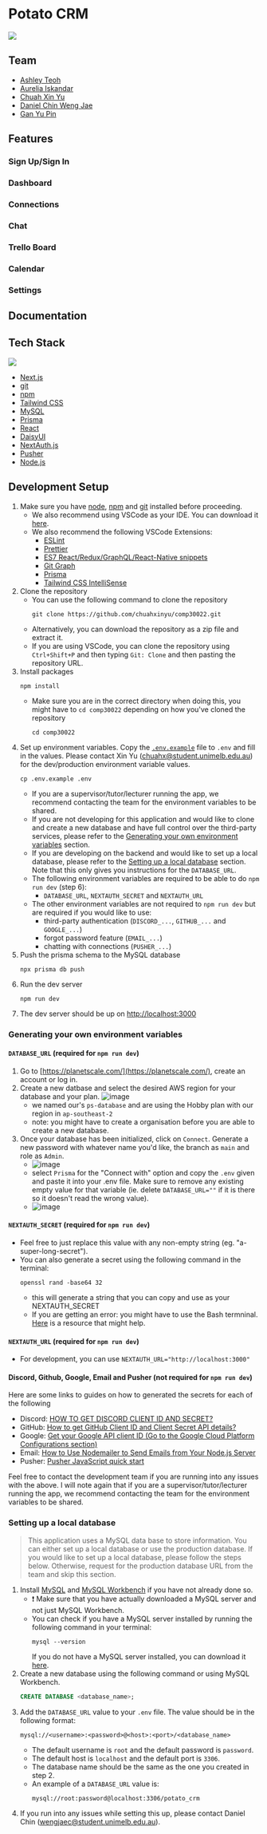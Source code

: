 # Potato CRM

![](/readme-images/Logo-purple-background.PNG)

## Team

- [Ashley Teoh](https://github.com/ashleyteoh)
- [Aurelia Iskandar](https://github.com/aiskd)
- [Chuah Xin Yu](https://github.com/chuahxinyu)
- [Daniel Chin Weng Jae](https://github.com/Jaee-C)
- [Gan Yu Pin](https://github.com/Gyp1127)

## Features

### Sign Up/Sign In

### Dashboard

### Connections

### Chat

### Trello Board

### Calendar

### Settings

## Documentation

## Tech Stack

![](readme-images/techstack.png)

- [Next.js](https://nextjs.org/)
- [git](https://git-scm.com/)
- [npm](https://www.npmjs.com/)
- [Tailwind CSS](https://tailwindcss.com/)
- [MySQL](https://www.mysql.com/)
- [Prisma](https://www.prisma.io/)
- [React](https://reactjs.org/)
- [DaisyUI](https://daisyui.com/)
- [NextAuth.js](https://next-auth.js.org/)
- [Pusher](https://pusher.com/)
- [Node.js](https://nodejs.org/en/)

## Development Setup

1. Make sure you have [node](https://nodejs.org/en/download), [npm](https://docs.npmjs.com/downloading-and-installing-node-js-and-npm) and [git](https://git-scm.com/downloads) installed before proceeding.
   - We also recommend using VSCode as your IDE. You can download it [here](https://code.visualstudio.com/download).
   - We also recommend the following VSCode Extensions:
     - [ESLint](https://marketplace.visualstudio.com/items?itemName=dbaeumer.vscode-eslint)
     - [Prettier](https://marketplace.visualstudio.com/items?itemName=esbenp.prettier-vscode)
     - [ES7 React/Redux/GraphQL/React-Native snippets](https://marketplace.visualstudio.com/items?itemName=dsznajder.es7-react-js-snippets)
     - [Git Graph](https://marketplace.visualstudio.com/items?itemName=mhutchie.git-graph)
     - [Prisma](https://marketplace.visualstudio.com/items?itemName=Prisma.prisma)
     - [Tailwind CSS IntelliSense](https://marketplace.visualstudio.com/items?itemName=bradlc.vscode-tailwindcss)
2. Clone the repository
   - You can use the following command to clone the repository
     ```shell
     git clone https://github.com/chuahxinyu/comp30022.git
     ```
   - Alternatively, you can download the repository as a zip file and extract it.
   - If you are using VSCode, you can clone the repository using `Ctrl+Shift+P` and then typing `Git: Clone` and then pasting the repository URL.
3. Install packages
   ```shell
   npm install
   ```
   - Make sure you are in the correct directory when doing this, you might have to `cd comp30022` depending on how you've cloned the repository
     ```shell
     cd comp30022
     ```
4. Set up environment variables. Copy the [`.env.example`](/.env.example) file to `.env` and fill in the values. Please contact Xin Yu ([chuahx@student.unimelb.edu.au](mailto:chuahx@student.unimelb.edu.au)) for the dev/production environment variable values.
   ```shell
   cp .env.example .env
   ```
   - If you are a supervisor/tutor/lecturer running the app, we recommend contacting the team for the environment variables to be shared.
   - If you are not developing for this application and would like to clone and create a new database and have full control over the third-party services, please refer to the [Generating your own environment variables](#generating-your-own-environment-variables) section.
   - If you are developing on the backend and would like to set up a local database, please refer to the [Setting up a local database](#setting-up-a-local-database) section. Note that this only gives you instructions for the `DATABASE_URL`.
   - The following environment variables are required to be able to do `npm run dev` (step 6):
      - `DATABASE_URL`, `NEXTAUTH_SECRET` and `NEXTAUTH_URL`
   - The other environment variables are not required to `npm run dev` but are required if you would like to use:
      * third-party authentication (`DISCORD_...`, `GITHUB_...` and `GOOGLE_...`)
      * forgot password feature (`EMAIL_...`)
      * chatting with connections (`PUSHER_...`)
5. Push the prisma schema to the MySQL database
   ```shell
   npx prisma db push
   ```
6. Run the dev server
   ```shell
   npm run dev
   ```
7. The dev server should be up on [http://localhost:3000](http://localhost:3000)

### Generating your own environment variables

#### `DATABASE_URL` (required for `npm run dev`)
1. Go to [https://planetscale.com/](https://planetscale.com/), create an account or log in.
2. Create a new datbase and select the desired AWS region for your database and your plan.
   ![image](https://github.com/chuahxinyu/comp30022/assets/66938425/87ae5c73-7b5e-48c9-bc07-b4d7f33c44ac)
   - we named our's `ps-database` and are using the Hobby plan with our region in `ap-southeast-2`
   - note: you might have to create a organisation before you are able to create a new database.
3. Once your database has been initialized, click on `Connect`. Generate a new password with whatever name you'd like, the branch as `main` and role as `Admin`.
   - ![image](https://github.com/chuahxinyu/comp30022/assets/66938425/372bbc6e-a68f-4ffa-912a-15774b15fb32)
   - select `Prisma` for the "Connect with" option and copy the `.env` given and paste it into your .env file. Make sure to remove any existing empty value for that variable (ie. delete `DATABASE_URL=""` if it is there so it doesn't read the wrong value).
   - ![image](https://github.com/chuahxinyu/comp30022/assets/66938425/97e3a640-f4ac-40dd-9002-f7bf1b32c77d)

#### `NEXTAUTH_SECRET` (required for `npm run dev`)
* Feel free to just replace this value with any non-empty string (eg. "a-super-long-secret").
* You can also generate a secret using the following command in the terminal:
  ```shell
  openssl rand -base64 32
  ```
  * this will generate a string that you can copy and use as your NEXTAUTH_SECRET
  * If you are getting an error: you might have to use the Bash termninal. [Here](https://stackoverflow.com/questions/75000633/where-to-generate-next-auth-secret-for-next-auth) is a resource that might help.

#### `NEXTAUTH_URL` (required for `npm run dev`)
* For development, you can use `NEXTAUTH_URL="http://localhost:3000"`

#### Discord, Github, Google, Email and Pusher (not required for `npm run dev`)


Here are some links to guides on how to generated the secrets for each of the following
* Discord: [HOW TO GET DISCORD CLIENT ID AND SECRET?](https://support.heateor.com/discord-client-id-discord-client-secret/)
* GitHub: [How to get GitHub Client ID and Client Secret API details?](https://www.knowband.com/blog/user-manual/get-github-client-id-client-secret-api-details/)
* Google: [Get your Google API client ID (Go to the Google Cloud Platform Configurations section)](https://developers.google.com/identity/oauth2/web/guides/get-google-api-clientid)
* Email: [How to Use Nodemailer to Send Emails from Your Node.js Server](https://www.freecodecamp.org/news/use-nodemailer-to-send-emails-from-your-node-js-server/)
* Pusher: [Pusher JavaScript quick start](https://pusher.com/docs/channels/getting_started/javascript/#get-your-free-api-keys)

Feel free to contact the development team if you are running into any issues with the above. I will note again that if you are a supervisor/tutor/lecturer running the app, we recommend contacting the team for the environment variables to be shared.

### Setting up a local database

> This application uses a MySQL data base to store information. You can either set up a local database or use the production database. If you would like to set up a local database, please follow the steps below. Otherwise, request for the production database URL from the team and skip this section.

1. Install [MySQL](https://dev.mysql.com/downloads/mysql/) and [MySQL Workbench](https://dev.mysql.com/downloads/workbench/) if you have not already done so.
   - ❗ Make sure that you have actually downloaded a MySQL server and not just MySQL Workbench.
   - You can check if you have a MySQL server installed by running the following command in your terminal:
     ```shell
     mysql --version
     ```
     If you do not have a MySQL server installed, you can download it [here](https://dev.mysql.com/downloads/mysql/).
2. Create a new database using the following command or using MySQL Workbench.
   ```sql
   CREATE DATABASE <database_name>;
   ```
3. Add the `DATABASE_URL` value to your `.env` file. The value should be in the following format:
   ```
   mysql://<username>:<password>@<host>:<port>/<database_name>
   ```
   - The default username is `root` and the default password is `password`.
   - The default host is `localhost` and the default port is `3306`.
   - The database name should be the same as the one you created in step 2.
   - An example of a `DATABASE_URL` value is:
     ```
     mysql://root:password@localhost:3306/potato_crm
     ```
4. If you run into any issues while setting this up, please contact Daniel Chin (wengjaec@student.unimelb.edu.au).
